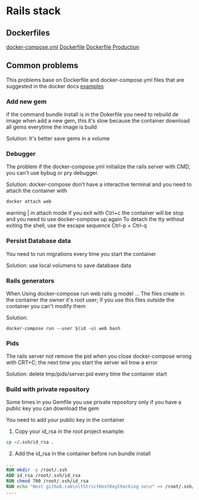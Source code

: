 # Rails stack

## Dockerfiles
[docker-compose.yml](examples/rails/docker-compose.yml)
[Dockerfile](examples/rails/docker/development/Dockerfile)
[Dockerfile Production](examples/rails/docker/production/Dockerfile)

## Common problems

This problems base on Dockerfile and docker-compose.yml files that are suggested in the docker docs [examples](https://docs.docker.com/compose/rails/#define-the-project)

### Add new gem

if the command bundle install is in the Dokerfile you need to rebuild de image when add a new gem, this it's slow because the container download all gems everytime the image is build

Solution: It's better save gems in a volume

### Debugger

The problem if the docker-compose.yml initialize the rails server with CMD, you can't
use bybug or pry debugger.

Solution:
docker-compose don't have a interactive terminal and you need to attach the container with
```sh
docker attach web
```
warning | in attach mode if you exit with Ctrl+c the container will be stop and you need to use docker-compose up again
To detach the tty without exiting the shell,
use the escape sequence Ctrl-p + Ctrl-q

### Persist Database data

You need to run migrations every time you start the container

Solution: use local volumens to save database data

### Rails generators
When Using docker-compose run web rails g model ...
The files create in the container the owner it's root user;
if you use this files outside the container you can't modify them

Solution:
```
docker-compose run --user $(id -u) web bash
```

### Pids

The rails server not remove the pid when you close docker-compose wrong with CRT+C;
the next time you start the server wil trow a error

Solution: delete tmp/pids/server.pid every time the container start

### Build with private repository

Some times in you Gemfile you use private repository only if you have a public key you can download the gem

You need to add your public key in the container
1. Copy your id_rsa in the root project
example:
```sh
cp ~/.ssh/id_rsa .
```
2. Add the id_rsa in the container before run bundle install
```Dockerfile
...
RUN mkdir -p /root/.ssh
ADD id_rsa /root/.ssh/id_rsa
RUN chmod 700 /root/.ssh/id_rsa
RUN echo "Host github.com\n\tStrictHostKeyChecking no\n" >> /root/.ssh/config
....
```
